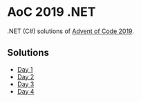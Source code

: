 # AoC 2019 .NET

.NET (C#) solutions of [Advent of Code 2019](https://adventofcode.com/2019).

## Solutions

* [Day 1](https://github.com/melanchall/aoc2019net/blob/master/Aoc2019Net/Days/Day1.cs)
* [Day 2](https://github.com/melanchall/aoc2019net/blob/master/Aoc2019Net/Days/Day2.cs)
* [Day 3](https://github.com/melanchall/aoc2019net/blob/master/Aoc2019Net/Days/Day3.cs)
* [Day 4](https://github.com/melanchall/aoc2019net/blob/master/Aoc2019Net/Days/Day4.cs)

